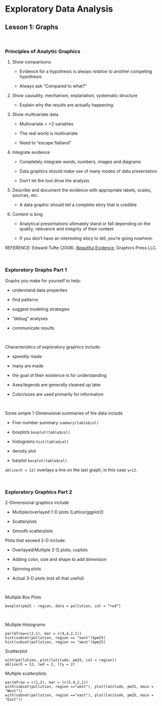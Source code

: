 Exploratory Data Analysis
=========================

Lesson 1: Graphs
----------------

 

### Principles of Analytic Graphics

1.  Show comparisons

    -   Evidence for a hypothesis is always *relative* to another competing
        hypothesis

    -   Always ask “Compared to what?”

2.  Show causality, mechanism, explanation, systematic structure

    -   Explain why the results are actually happening.

3.  Show multivariate data

    -   Multivariate = \>2 variables

    -   The real world is multivariate

    -   Need to “escape flatland”

4.  Integrate evidence

    -   Completely integrate words, numbers, images and diagrams

    -   Data graphics should make use of many modes of data presentation

    -   Don’t let the tool drive the analysis

5.  Describe and document the evidence with appropriate labels, scales, sources,
    etc.

    -   A data graphic should tell a complete story that is credible

6.  Content is king

    -   Analytical presentations ultimately stand or fall depending on the
        quality, relevance and integrity of their content

    -   If you don’t have an interesting story to tell, you’re going nowhere.

REFERENCE:  Edward Tufte (2006). [Beautiful Evidence](www.edwardtufte.com),
Graphics Press LLC.

 

### Exploratory Graphs Part 1

Graphs you make for yourself to help:

-   understand data properties

-   find patterns

-   suggest modeling strategies

-   “debug” analyses

-   communicate results

 

Characteristics of exploratory graphics include:

-   speedily made

-   many are made

-   the goal of their existence is for understanding

-   Axes/legends are generally cleaned up later

-   Color/sizes are used primarily for information

 

Some simple 1-Dimensional summaries of the data include

-   Five-number summary   `summary(table$col)`

-   boxplots    `boxplot(table$col)`

-   histograms   `hist(table$col)`

-   density plot

-   barplot  `barplot(table$col)`

`abline(h = 12)` overlays a line on the last graph, in this case `y=12`.

 

### Exploratory Graphics Part 2

2-Dimensional graphics include

-   Multiple/overlayed 1-D plots (Lattice/ggplot2)

-   Scatterplots

-   Smooth scatterplots

Plots that exceed 2-D include:

-   Overlayed/Multiple 2-D plots; coplots

-   Adding color, size and shape to add dimension

-   Spinning plots

-   Actual 3-D plots (not all that useful)

 

Multiple Box Plots

`boxplot(pm25 ~ region, data = pollution, col = “red”)`

 

Multiple Histograms

~~~~~~~~~~~~~~~~~~~~~~~~~~~~~~~~~~~~~~~~~~~~~~~~~~~~~~~~~~~~~~~~~~~~~~~~~~~~~~~~
par(mfrow=c(2,1), mar = c(4,4,2,1))
hist(subset(pollution, region == "east")$pm25)
hist(subset(pollution, region == "west")$pm25)
~~~~~~~~~~~~~~~~~~~~~~~~~~~~~~~~~~~~~~~~~~~~~~~~~~~~~~~~~~~~~~~~~~~~~~~~~~~~~~~~

Scatterplot

~~~~~~~~~~~~~~~~~~~~~~~~~~~~~~~~~~~~~~~~~~~~~~~~~~~~~~~~~~~~~~~~~~~~~~~~~~~~~~~~
with(pollution, plot(latitude, pm25, col = region))
abline(h = 12, lwd = 2, lty = 2)
~~~~~~~~~~~~~~~~~~~~~~~~~~~~~~~~~~~~~~~~~~~~~~~~~~~~~~~~~~~~~~~~~~~~~~~~~~~~~~~~

Multiple scatterplots

~~~~~~~~~~~~~~~~~~~~~~~~~~~~~~~~~~~~~~~~~~~~~~~~~~~~~~~~~~~~~~~~~~~~~~~~~~~~~~~~
par(mfrow = c(1,2), mar = (c(5,4,2,1))
with(subset(pollution, region =="west"), plot(latitude, pm25, main = "West"))
with(subset(pollution, region =="east"), plot(latitude, pm25, main = "East"))
~~~~~~~~~~~~~~~~~~~~~~~~~~~~~~~~~~~~~~~~~~~~~~~~~~~~~~~~~~~~~~~~~~~~~~~~~~~~~~~~

 
